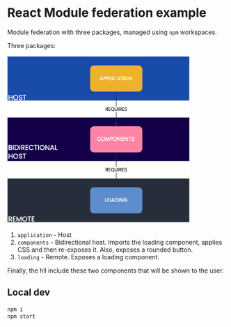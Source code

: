 # React Module federation example

Module federation with three packages, managed using `npm` workspaces.

Three packages:

![Real case scenario](img/scenario.png)

1. `application` - Host
2. `components` - Bidirectional host. Imports the loading component, applies CSS and then re-exposes it. Also, exposes a rounded button.
3. `loading` - Remote. Exposes a loading component.

Finally, the hll include these two components that will be shown to the user.

## Local dev


```
npm i
npm start
```
